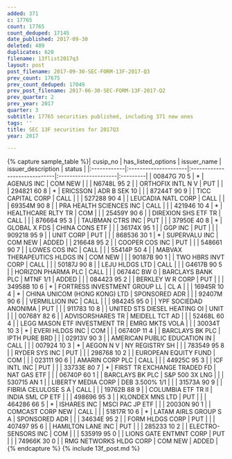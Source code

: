 ```yaml
---
added: 371
c: 17765
count: 17765
count_deduped: 17145
date_published: 2017-09-30
deleted: 489
duplicates: 620
filename: 13flist2017q3
layout: post
post_filename: 2017-09-30-SEC-FORM-13F-2017-Q3
prev_count: 17675
prev_count_deduped: 17049
prev_post_filename: 2017-06-30-SEC-FORM-13F-2017-Q2
prev_quarter: 2
prev_year: 2017
quarter: 3
subtitle: 17765 securities published, including 371 new ones
tags: ''
title: SEC 13F securities for 2017Q3
year: 2017

---
```

{% capture sample_table %}| cusip_no    | has_listed_options   | issuer_name                  | issuer_description   | status   |
|:------------|:---------------------|:-----------------------------|:---------------------|:---------|
| 00847G 70 5 | *                    | AGENUS INC                   | COM NEW              |          |
| N6748L 95 2 |                      | ORTHOFIX INTL N V            | PUT                  |          |
| 294821 60 8 | *                    | ERICSSON                     | ADR B SEK 10         |          |
| 87244T 90 9 |                      | TICC CAPITAL CORP            | CALL                 |          |
| 527288 90 4 |                      | LEUCADIA NATL CORP           | CALL                 |          |
| 69354M 90 8 |                      | PRA HEALTH SCIENCES INC      | CALL                 |          |
| 421946 10 4 | *                    | HEALTHCARE RLTY TR           | COM                  |          |
| 25459Y 90 6 |                      | DIREXION SHS ETF TR          | CALL                 |          |
| 876664 95 3 |                      | TAUBMAN CTRS INC             | PUT                  |          |
| 37950E 40 8 | *                    | GLOBAL X FDS                 | CHINA CONS ETF       |          |
| 36174X 95 1 |                      | GGP INC                      | PUT                  |          |
| 909218 95 9 |                      | UNIT CORP                    | PUT                  |          |
| 868536 30 1 | *                    | SUPERVALU INC                | COM NEW              | ADDED    |
| 216648 95 2 |                      | COOPER COS INC               | PUT                  |          |
| 548661 90 7 |                      | LOWES COS INC                | CALL                 |          |
| 55414P 50 4 |                      | MABVAX THERAPEUTICS HLDGS IN | COM NEW              |          |
| 90187B 90 1 |                      | TWO HBRS INVT CORP           | CALL                 |          |
| 50187J 90 8 |                      | LEJU HLDGS LTD               | CALL                 |          |
| G4617B 90 5 |                      | HORIZON PHARMA PLC           | CALL                 |          |
| 06744C BW 0 | BARCLAYS BANK PLC    | MTNF         1/1             | ADDED                |          |
| 084423 95 2 |                      | BERKLEY W R CORP             | PUT                  |          |
| 34958B 10 6 | *                    | FORTRESS INVESTMENT GROUP LL | CL A                 |          |
| 16945R 10 4 | *                    | CHINA UNICOM (HONG KONG) LTD | SPONSORED ADR        |          |
| 92407M 90 6 |                      | VERMILLION INC               | CALL                 |          |
| 984245 95 0 |                      | YPF SOCIEDAD ANONIMA         | PUT                  |          |
| 911783 10 8 |                      | UNITED STS DIESEL HEATING OI | UNIT                 |          |
| 00768Y 82 6 |                      | ADVISORSHARES TR             | MEIDELL TCT AD       |          |
| 52468L 60 4 |                      | LEGG MASON ETF INVESTMENT TR | EMRG MKTS VOLA       |          |
| 30034T 10 3 | *                    | EVERI HLDGS INC              | COM                  |          |
| 06740P 11 4 |                      | BARCLAYS BK PLC              | IPTH PURE BRD        |          |
| 02913V 90 3 |                      | AMERICAN PUBLIC EDUCATION IN | CALL                 |          |
| 007924 10 3 | *                    | AEGON N V                    | NY REGISTRY SH       |          |
| 783549 95 8 |                      | RYDER SYS INC                | PUT                  |          |
| 298768 10 2 |                      | EUROPEAN EQUITY FUND         | COM                  |          |
| 023111 90 6 |                      | AMARIN CORP PLC              | CALL                 |          |
| 44925C 95 3 |                      | ICF INTL INC                 | PUT                  |          |
| 33733E 80 7 | *                    | FIRST TR EXCHANGE TRADED FD  | NAT GAS ETF          |          |
| 06740P 60 1 |                      | BARCLAYS BK PLC              | S&P 500 3X LNG       |          |
| 530715 AN 1 |                      | LIBERTY MEDIA CORP           | DEB   3.500% 1/1     |          |
| 31573A 90 9 |                      | FIBRIA CELULOSE S A          | CALL                 |          |
| 19762B 88 9 |                      | COLUMBIA ETF TR II           | INDIA SML CP ETF     |          |
| 498696 95 3 |                      | KLONDEX MNS LTD              | PUT                  |          |
| 464286 66 5 | *                    | ISHARES INC                  | MSCI PAC JP ETF      |          |
| 20030N 90 1 |                      | COMCAST CORP NEW             | CALL                 |          |
| 51817R 10 6 | *                    | LATAM AIRLS GROUP S A        | SPONSORED ADR        |          |
| 34634E 95 2 |                      | FORM HLDGS CORP              | PUT                  |          |
| 407497 95 6 |                      | HAMILTON LANE INC            | PUT                  |          |
| 285233 10 2 |                      | ELECTRO-SENSORS INC          | COM                  |          |
| 535919 95 0 |                      | LIONS GATE ENTMNT CORP       | PUT                  |          |
| 74966K 30 0 |                      | RMG NETWORKS HLDG CORP       | COM NEW              | ADDED    |{% endcapture %}
{% include 13f_post.md %}